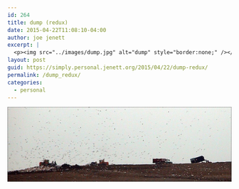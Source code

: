 ```yaml
---
id: 264
title: dump (redux)
date: 2015-04-22T11:08:10-04:00
author: joe jenett
excerpt: |
  <p><img src="../images/dump.jpg" alt="dump" style="border:none;" /></p>
layout: post
guid: https://simply.personal.jenett.org/2015/04/22/dump-redux/
permalink: /dump_redux/
categories:
  - personal
---
```

<img src="../images/dump.jpg" alt="dump" style="border:none;" />